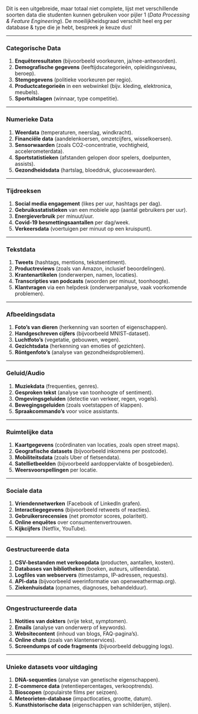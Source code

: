 Dit is een uitgebreide, maar totaal niet complete, lijst met verschillende soorten data die studenten kunnen gebruiken voor pijler 1 (*Data Processing & Feature Engineering*). De moeilijkheidsgraad verschilt heel erg per database & type die je hebt, bespreek je keuze dus!

---

### **Categorische Data**  
1. **Enquêteresultaten** (bijvoorbeeld voorkeuren, ja/nee-antwoorden).  
2. **Demografische gegevens** (leeftijdscategorieën, opleidingsniveau, beroep).  
3. **Stemgegevens** (politieke voorkeuren per regio).  
4. **Productcategorieën** in een webwinkel (bijv. kleding, elektronica, meubels).  
5. **Sportuitslagen** (winnaar, type competitie).

---

### **Numerieke Data**  
1. **Weerdata** (temperaturen, neerslag, windkracht).  
2. **Financiële data** (aandelenkoersen, omzetcijfers, wisselkoersen).  
3. **Sensorwaarden** (zoals CO2-concentratie, vochtigheid, accelerometerdata).  
4. **Sportstatistieken** (afstanden gelopen door spelers, doelpunten, assists).  
5. **Gezondheidsdata** (hartslag, bloeddruk, glucosewaarden).  

---

### **Tijdreeksen**  
1. **Social media engagement** (likes per uur, hashtags per dag).  
2. **Gebruiksstatistieken** van een mobiele app (aantal gebruikers per uur).  
3. **Energieverbruik** per minuut/uur.  
4. **Covid-19 besmettingsaantallen** per dag/week.  
5. **Verkeersdata** (voertuigen per minuut op een kruispunt).  

---

### **Tekstdata**  
1. **Tweets** (hashtags, mentions, tekstsentiment).  
2. **Productreviews** (zoals van Amazon, inclusief beoordelingen).  
3. **Krantenartikelen** (onderwerpen, namen, locaties).  
4. **Transcripties van podcasts** (woorden per minuut, toonhoogte).  
5. **Klantvragen** via een helpdesk (onderwerpanalyse, vaak voorkomende problemen).

---

### **Afbeeldingsdata**  
1. **Foto’s van dieren** (herkenning van soorten of eigenschappen).  
2. **Handgeschreven cijfers** (bijvoorbeeld MNIST-dataset).  
3. **Luchtfoto’s** (vegetatie, gebouwen, wegen).  
4. **Gezichtsdata** (herkenning van emoties of gezichten).  
5. **Röntgenfoto’s** (analyse van gezondheidsproblemen).  

---

### **Geluid/Audio**  
1. **Muziekdata** (frequenties, genres).  
2. **Gesproken tekst** (analyse van toonhoogte of sentiment).  
3. **Omgevingsgeluiden** (detectie van verkeer, regen, vogels).  
4. **Bewegingsgeluiden** (zoals voetstappen of klappen).  
5. **Spraakcommando’s** voor voice assistants.

---

### **Ruimtelijke data**  
1. **Kaartgegevens** (coördinaten van locaties, zoals open street maps).  
2. **Geografische datasets** (bijvoorbeeld inkomens per postcode).  
3. **Mobiliteitsdata** (zoals Uber of fietsendata).  
4. **Satellietbeelden** (bijvoorbeeld aardoppervlakte of bosgebieden).  
5. **Weersvoorspellingen** per locatie.  

---

### **Sociale data**  
1. **Vriendennetwerken** (Facebook of LinkedIn grafen).  
2. **Interactiegegevens** (bijvoorbeeld retweets of reacties).  
3. **Gebruikersrecensies** (net promotor scores, polariteit).  
4. **Online enquêtes** over consumentenvertrouwen.  
5. **Kijkcijfers** (Netflix, YouTube).  

---

### **Gestructureerde data**  
1. **CSV-bestanden met verkoopdata** (producten, aantallen, kosten).  
2. **Databases van bibliotheken** (boeken, auteurs, uitleendata).  
3. **Logfiles van webservers** (timestamps, IP-adressen, requests).  
4. **API-data** (bijvoorbeeld weerinformatie van openweathermap.org).  
5. **Ziekenhuisdata** (opnames, diagnoses, behandelduur).  

---

### **Ongestructureerde data**  
1. **Notities van dokters** (vrije tekst, symptomen).  
2. **Emails** (analyse van onderwerp of keywords).  
3. **Websitecontent** (inhoud van blogs, FAQ-pagina’s).  
4. **Online chats** (zoals van klantenservices).  
5. **Screendumps of code fragments** (bijvoorbeeld debugging logs).  

---

### **Unieke datasets voor uitdaging**  
1. **DNA-sequenties** (analyse van genetische eigenschappen).  
2. **E-commerce data** (retentiepercentages, verkooptrends).  
3. **Bioscopen** (populairste films per seizoen).  
4. **Meteorieten-database** (impactlocaties, grootte, datum).  
5. **Kunsthistorische data** (eigenschappen van schilderijen, stijlen).  
